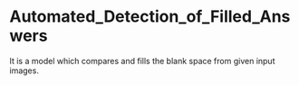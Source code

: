 # Automated_Detection_of_Filled_Answers
It is a model which compares and fills the blank space from given input images.
